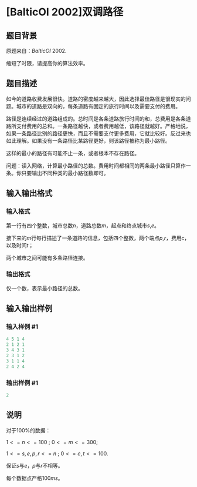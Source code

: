 # [BalticOI 2002]双调路径

## 题目背景

原题来自：$BalticOI$ $2002$.

缩短了时限，请提高你的算法效率。

## 题目描述

如今的道路收费发展很快。道路的密度越来越大，因此选择最佳路径是很现实的问题。城市的道路是双向的，每条道路有固定的旅行时间以及需要支付的费用。

路径是连续经过的道路组成的。总时间是各条道路旅行时间的和，总费用是各条道路所支付费用的总和。一条路径越快，或者费用越低，该路径就越好。严格地说，如果一条路径比别的路径更快，而且不需要支付更多费用，它就比较好。反过来也如此理解。如果没有一条路径比某路径更好，则该路径被称为最小路径。

这样的最小的路径有可能不止一条，或者根本不存在路径。

问题：读入网络，计算最小路径的总数。费用时间都相同的两条最小路径只算作一条。你只要输出不同种类的最小路径数即可。

## 输入输出格式

### 输入格式

第一行有四个整数，城市总数$n$，道路总数$m$，起点和终点城市$s$,$e$。

接下来的$m$行每行描述了一条道路的信息，包括四个整数，两个端点$p$,$r$，费用$c$，以及时间$t$；

两个城市之间可能有多条路径连接。

### 输出格式

仅一个数，表示最小路径的总数。

## 输入输出样例

### 输入样例 #1

```cpp
4 5 1 4
2 1 2 1
3 4 3 1
2 3 1 2
3 1 1 4
2 4 2 4
```


### 输出样例 #1

```cpp
2
```


## 说明

对于$100\%$的数据：

$1<=n<=100$ ; $0<=m<=300$;

$1<=s,e,p,r<=n$ ; $0<=c,t<=100$.

保证$s$与$e$，$p$与$r$不相等。

每个数据点严格$100ms$。

